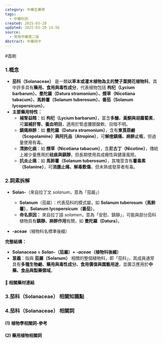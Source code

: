```yaml
---
category: 中藥生藥學
tags:
  - 中藥科別
created: 2025-03-20
updated: 2025-03-20 14:56
source:
  - 常用中藥第二版
Abstract: 中藥詞卡
---
```

#首刷
### 1.概念
- **茄科（Solanaceae）** 是一類**以草本或灌木植物為主的雙子葉開花植物科**，其中許多具有**藥用、食用與毒性成分**，代表植物包括 **枸杞（Lycium barbarum）、曼陀羅（Datura stramonium）、煙草（Nicotiana tabacum）、馬鈴薯（Solanum tuberosum）、番茄（Solanum lycopersicum）**。  
- **主要藥用特性：**  
  - **補腎益精**：如 **枸杞（Lycium barbarum）**，富含**多醣、黃酮與胡蘿蔔素**，可**滋補肝腎、養血明目**，適用於腎虛腰膝酸軟、目暗不明。  
  - **鎮痛麻醉**：如 **曼陀羅（Datura stramonium）**，含有**東莨菪鹼（Scopolamine）與阿托品（Atropine）**，可**解痙鎮痛、麻醉止咳**，但過量使用有毒。  
  - **清肺化痰**：如 **煙草（Nicotiana tabacum）**，含**尼古丁（Nicotine）**，傳統上被少量應用於**祛痰與鎮靜**，但長期使用具成癮性與健康風險。  
  - **抗炎止痛**：如 **馬鈴薯（Solanum tuberosum）**，其塊莖含有**薯毒素（Solanine）**，可**消腫止痛、解毒敷傷**，但未熟或發芽者有毒。  

### 2.詞素拆解
- **Solan-**（來自拉丁文 *solanum*，意為「茄屬」）  
  - **Solanum**（茄屬）：代表茄科的模式屬，如 **Solanum tuberosum（馬鈴薯）**，**Solanum lycopersicum（番茄）**。  
  - **命名原因：** 來自拉丁語 *solamen*，意為「安慰、鎮靜」，可能與部分茄科植物具有**鎮靜、麻醉作用**有關，如 **曼陀羅（Datura）**。  

- **-aceae**（植物科名標準後綴）  

**完整結構：**
- **Solanaceae = *Solan-*（茄屬）+ *-aceae*（植物科後綴）**  
- **意義**：指與 **茄屬（Solanum）** 相關的整個植物科，即「茄科」，其成員通常具有**多種生物鹼、藥用與毒性成分、食用價值與園藝用途**，並廣泛應用於**中藥、食品與製藥領域**。 

#### 📌 相關藥材連結




### 3.茄科（Solanaceae） 相關知識點



### 4.茄科（Solanaceae） 相關詞
#### (1) 植物學相關詞-參考




#### (2) 藥用植物相關詞

